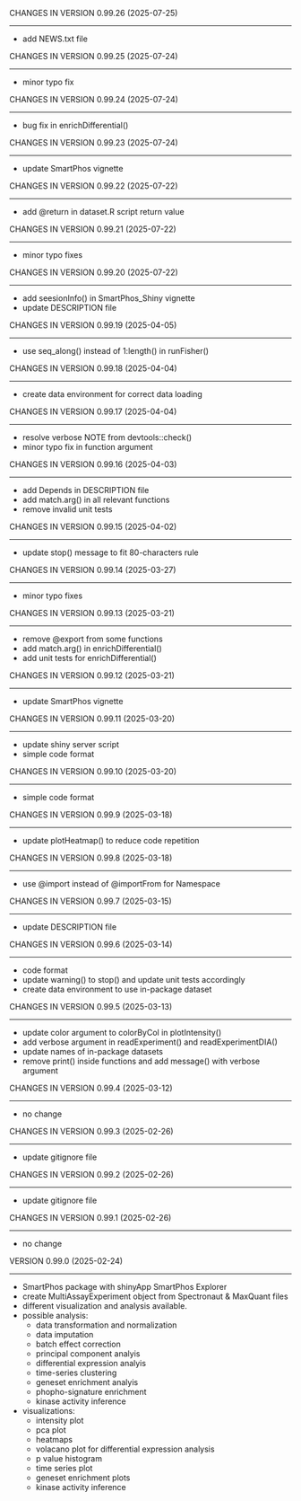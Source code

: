 CHANGES IN VERSION 0.99.26 (2025-07-25)

--------------------------------------

+ add NEWS.txt file


CHANGES IN VERSION 0.99.25 (2025-07-24)

--------------------------------------

+ minor typo fix


CHANGES IN VERSION 0.99.24 (2025-07-24)

--------------------------------------

+ bug fix in enrichDifferential()


CHANGES IN VERSION 0.99.23 (2025-07-24)

--------------------------------------

+ update SmartPhos vignette


CHANGES IN VERSION 0.99.22 (2025-07-22)

--------------------------------------

+ add @return in dataset.R script return value


CHANGES IN VERSION 0.99.21 (2025-07-22)

--------------------------------------

+ minor typo fixes


CHANGES IN VERSION 0.99.20 (2025-07-22)

--------------------------------------

+ add seesionInfo() in SmartPhos_Shiny vignette
+ update DESCRIPTION file


CHANGES IN VERSION 0.99.19 (2025-04-05)

--------------------------------------

+ use seq_along() instead of 1:length() in runFisher()


CHANGES IN VERSION 0.99.18 (2025-04-04)

--------------------------------------

+ create data environment for correct data loading


CHANGES IN VERSION 0.99.17 (2025-04-04)

--------------------------------------

+ resolve verbose NOTE from devtools::check()
+ minor typo fix in function argument


CHANGES IN VERSION 0.99.16 (2025-04-03)

--------------------------------------

+ add Depends in DESCRIPTION file
+ add match.arg() in all relevant functions
+ remove invalid unit tests


CHANGES IN VERSION 0.99.15 (2025-04-02)

--------------------------------------

+ update stop() message to fit 80-characters rule


CHANGES IN VERSION 0.99.14 (2025-03-27)

--------------------------------------

+ minor typo fixes


CHANGES IN VERSION 0.99.13 (2025-03-21)

--------------------------------------

+ remove @export from some functions
+ add match.arg() in enrichDifferential()
+ add unit tests for enrichDifferential()


CHANGES IN VERSION 0.99.12 (2025-03-21)

--------------------------------------

+ update SmartPhos vignette


CHANGES IN VERSION 0.99.11 (2025-03-20)

--------------------------------------

+ update shiny server script
+ simple code format


CHANGES IN VERSION 0.99.10 (2025-03-20)

--------------------------------------

+ simple code format


CHANGES IN VERSION 0.99.9 (2025-03-18)

--------------------------------------

+ update plotHeatmap() to reduce code repetition 


CHANGES IN VERSION 0.99.8 (2025-03-18)

--------------------------------------

+ use @import instead of @importFrom for Namespace


CHANGES IN VERSION 0.99.7 (2025-03-15)

--------------------------------------

+ update DESCRIPTION file


CHANGES IN VERSION 0.99.6 (2025-03-14)

--------------------------------------

+ code format
+ update warning() to stop() and update unit tests accordingly
+ create data environment to use in-package dataset


CHANGES IN VERSION 0.99.5 (2025-03-13)

--------------------------------------

+ update color argument to colorByCol in plotIntensity()
+ add verbose argument in readExperiment() and readExperimentDIA()
+ update names of in-package datasets
+ remove print() inside functions and add message() with verbose argument


CHANGES IN VERSION 0.99.4 (2025-03-12)

--------------------------------------

+ no change


CHANGES IN VERSION 0.99.3 (2025-02-26)

--------------------------------------

+ update gitignore file


CHANGES IN VERSION 0.99.2 (2025-02-26)

--------------------------------------

+ update gitignore file


CHANGES IN VERSION 0.99.1 (2025-02-26)

--------------------------------------

+ no change


VERSION 0.99.0 (2025-02-24)

---------------------------

+ SmartPhos package with shinyApp SmartPhos Explorer
+ create MultiAssayExperiment object from Spectronaut & MaxQuant files
+ different visualization and analysis available.
+ possible analysis:
  - data transformation and normalization
  - data imputation
  - batch effect correction
  - principal component analyis
  - differential expression analyis
  - time-series clustering
  - geneset enrichment analyis
  - phopho-signature enrichment 
  - kinase activity inference
+ visualizations:
  - intensity plot
  - pca plot
  - heatmaps
  - volacano plot for differential expression analysis
  - p value histogram
  - time series plot
  - geneset enrichment plots
  - kinase activity inference
  
  